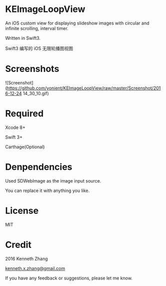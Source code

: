 # KEImageLoopView

An iOS custom view for displaying slideshow images with circular and infinite scrolling, interval timer.

Written in Swift3.

Swift3 编写的 iOS 无限轮播图视图

# Screenshots

![Screenshot](https://github.com/yonient/KEImageLoopView/raw/master/Screenshot/2016-12-24 14_30_10.gif)


# Required
Xcode 8+

Swift 3+

Carthage(Optional)

# Denpendencies

Used SDWebImage as the image input source.

You can replace it with anything you like.

# License

MIT

# Credit

2016 Kenneth Zhang

kenneth.x.zhang@gmail.com

If you have any feedback or suggestions, please let me know.
